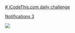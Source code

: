 [\# iCodeThis.com daily challenge](https://icodethis.com/) 

[Notifications 3](https://icodethis.com/submissions/39121)

[![](https://shismqklzntzxworibfn.supabase.co/storage/v1/object/public/previews/8aa25eb8-7e6b-4e7c-8a1e-065f66897780.png)](https://icodethis.com/submissions/39121)
